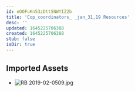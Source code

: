 ```yaml
---
id: eOOFuKn53zDttSNWYIZ2b
title: 'Cop_coordinators_ _jan_31,19 Resources'
desc: ''
updated: 1645225706388
created: 1645225706388
stub: false
isDir: true
---
```

## Imported Assets
- ![RB 2019-02-0509.jpg](/assets/rb-2019-02-0509.jpg)
